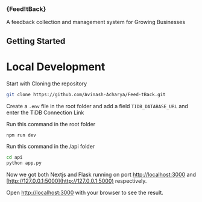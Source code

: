 ### {Feed!tBack}

A feedback collection and management system for Growing Businesses

## Getting Started

# Local Development

Start with Cloning the repository

```bash
git clone https://github.com/Avinash-Acharya/Feed-tBack.git
```

Create a `.env` file in the root folder and add a field `TIDB_DATABASE_URL` and enter the TiDB Connection Link

Run this command in the root folder

```bash
npm run dev
```

Run this command in the /api folder

```bash
cd api
python app.py
```

Now we got both Nextjs and Flask running on port [http://localhost:3000](http://localhost:3000) and [http://127.0.0.1:5000](http://127.0.0.1:5000) respectively.

Open [http://localhost:3000](http://localhost:3000) with your browser to see the result.
